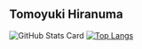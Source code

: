 ## Tomoyuki Hiranuma  

![GitHub Stats Card](https://github-readme-stats.vercel.app/api?username=tomoyuki-hiranuma&theme=radical&count_private=true&show_icon=true)
[![Top Langs](https://github-readme-stats.vercel.app/api/top-langs/?username=tomoyuki-hiranuma&layout=compact&theme=radical)](https://github.com/anuraghazra/github-readme-stats)

<!--
**tomoyuki-hiranuma/tomoyuki-hiranuma** is a ✨ _special_ ✨ repository because its `README.md` (this file) appears on your GitHub profile.

Here are some ideas to get you started:

- 🔭 I’m currently working on ...
- 🌱 I’m currently learning ...
- 👯 I’m looking to collaborate on ...
- 🤔 I’m looking for help with ...
- 💬 Ask me about ...
- 📫 How to reach me: ...
- 😄 Pronouns: ...
- ⚡ Fun fact: ...
-->
